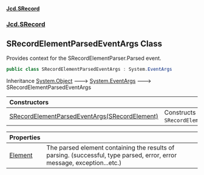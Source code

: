 #### [Jcd.SRecord](index.md 'index')
### [Jcd.SRecord](Jcd.SRecord.md 'Jcd.SRecord')

## SRecordElementParsedEventArgs Class

Provides context for the SRecordElementParser.Parsed event.

```csharp
public class SRecordElementParsedEventArgs : System.EventArgs
```

Inheritance [System.Object](https://docs.microsoft.com/en-us/dotnet/api/System.Object 'System.Object') &#129106; [System.EventArgs](https://docs.microsoft.com/en-us/dotnet/api/System.EventArgs 'System.EventArgs') &#129106; SRecordElementParsedEventArgs

| Constructors | |
| :--- | :--- |
| [SRecordElementParsedEventArgs(SRecordElement)](Jcd.SRecord.SRecordElementParsedEventArgs.SRecordElementParsedEventArgs(Jcd.SRecord.SRecordElement).md 'Jcd.SRecord.SRecordElementParsedEventArgs.SRecordElementParsedEventArgs(Jcd.SRecord.SRecordElement)') | Constructs an instance of `SRecordElementParsedEventArgs`. |

| Properties | |
| :--- | :--- |
| [Element](Jcd.SRecord.SRecordElementParsedEventArgs.Element.md 'Jcd.SRecord.SRecordElementParsedEventArgs.Element') | The parsed element containing the results of parsing. (successful, type parsed, error, error message, exception...etc.) |
